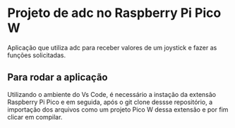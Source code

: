 # Projeto de adc no Raspberry Pi Pico W
Aplicação que utiliza adc para receber valores de um joystick e fazer as funções solicitadas.
## Para rodar a aplicação
Utilizando o ambiente do Vs Code, é necessário a instação da extensão Raspberry Pi Pico e em seguida, após o git clone dessse repositório, a importação dos arquivos como um projeto Pico W dessa extensão e por fim clicar em compilar.
